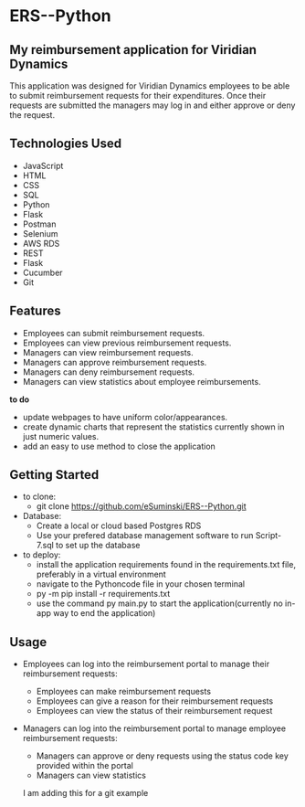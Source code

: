 # ERS--Python
## My reimbursement application for Viridian Dynamics
This application was designed for Viridian Dynamics employees to be able to submit reimbursement requests for their expenditures. Once their requests are submitted the managers may log in and either approve or deny the request.

## Technologies Used
- JavaScript 
- HTML
- CSS 
- SQL 
- Python 
- Flask 
- Postman 
- Selenium 
- AWS RDS
- REST 
- Flask 
- Cucumber 
- Git

## Features
- Employees can submit reimbursement requests.
- Employees can view previous reimbursement requests.
- Managers can view reimbursement requests.
- Managers can approve reimbursement requests.
- Managers can deny reimbursement requests.
- Managers can view statistics about employee reimbursements.

**to do**
- update webpages to have uniform color/appearances.
- create dynamic charts that represent the statistics currently shown in just numeric values.
- add an easy to use method to close the application

## Getting Started
- to clone:
  -  git clone https://github.com/eSuminski/ERS--Python.git
- Database:
  -  Create a local or cloud based Postgres RDS
  -  Use your prefered database management software to run Script-7.sql to set up the database
- to deploy:
  - install the application requirements found in the requirements.txt file, preferably in a virtual environment
  - navigate to the Pythoncode file in your chosen terminal
  - py -m pip install -r requirements.txt  
  - use the command py main.py to start the application(currently no in-app way to end the application)

## Usage
- Employees can log into the reimbursement portal to manage their reimbursement requests:
  - Employees can make reimbursement requests
  - Employees can give a reason for their reimbursement requests
  - Employees can view the status of their reimbursement request
- Managers can log into the reimbursement portal to manage employee reimbursement requests:
  - Managers can approve or deny requests using the status code key provided within the portal
  - Managers can view statistics 

  I am adding this for a git example
